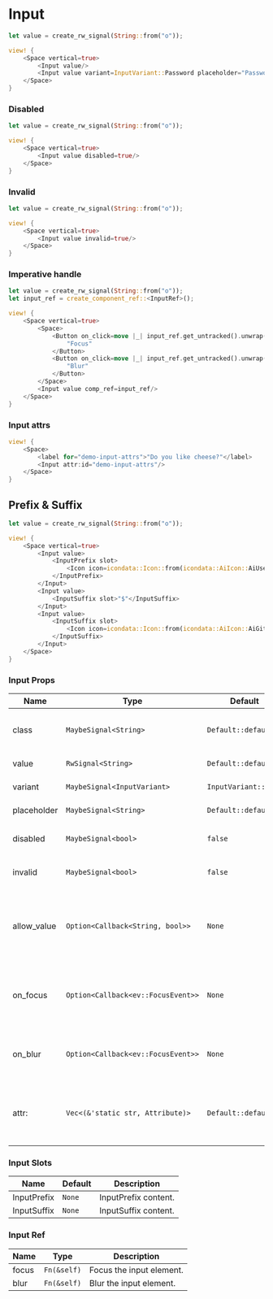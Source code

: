 # Input

```rust demo
let value = create_rw_signal(String::from("o"));

view! {
    <Space vertical=true>
        <Input value/>
        <Input value variant=InputVariant::Password placeholder="Password"/>
    </Space>
}
```

### Disabled

```rust demo
let value = create_rw_signal(String::from("o"));

view! {
    <Space vertical=true>
        <Input value disabled=true/>
    </Space>
}
```

### Invalid

```rust demo
let value = create_rw_signal(String::from("o"));

view! {
    <Space vertical=true>
        <Input value invalid=true/>
    </Space>
}
```

### Imperative handle

```rust demo
let value = create_rw_signal(String::from("o"));
let input_ref = create_component_ref::<InputRef>();

view! {
    <Space vertical=true>
        <Space>
            <Button on_click=move |_| input_ref.get_untracked().unwrap().focus()>
                "Focus"
            </Button>
            <Button on_click=move |_| input_ref.get_untracked().unwrap().blur()>
                "Blur"
            </Button>
        </Space>
        <Input value comp_ref=input_ref/>
    </Space>
}
```

### Input attrs

```rust demo
view! {
    <Space>
        <label for="demo-input-attrs">"Do you like cheese?"</label>
        <Input attr:id="demo-input-attrs"/>
    </Space>
}
```

## Prefix & Suffix

```rust demo
let value = create_rw_signal(String::from("o"));

view! {
    <Space vertical=true>
        <Input value>
            <InputPrefix slot>
                <Icon icon=icondata::Icon::from(icondata::AiIcon::AiUserOutlined)/>
            </InputPrefix>
        </Input>
        <Input value>
            <InputSuffix slot>"$"</InputSuffix>
        </Input>
        <Input value>
            <InputSuffix slot>
                <Icon icon=icondata::Icon::from(icondata::AiIcon::AiGithubOutlined)/>
            </InputSuffix>
        </Input>
    </Space>
}
```

### Input Props

| Name | Type | Default | Description |
| --- | --- | --- | --- |
| class | `MaybeSignal<String>` | `Default::default()` | Addtional classes for the input element. |
| value | `RwSignal<String>` | `Default::default()` | Set the input value. |
| variant | `MaybeSignal<InputVariant>` | `InputVariant::Text` | Input's variant. |
| placeholder | `MaybeSignal<String>` | `Default::default()` | Placeholder of input. |
| disabled | `MaybeSignal<bool>` | `false` | Whether the input is disabled. |
| invalid | `MaybeSignal<bool>` | `false` | Whether the input is invalid. |
| allow_value | `Option<Callback<String, bool>>` | `None` | Check the incoming value, if it returns false, input will not be accepted. |
| on_focus | `Option<Callback<ev::FocusEvent>>` | `None` | Callback triggered when the input is focussed on. |
| on_blur | `Option<Callback<ev::FocusEvent>>` | `None` | Callback triggered when the input is blurred. |
| attr: | `Vec<(&'static str, Attribute)>` | `Default::default()` | The dom attrs of the input element inside the component. |

### Input Slots

| Name        | Default | Description          |
| ----------- | ------- | -------------------- |
| InputPrefix | `None`  | InputPrefix content. |
| InputSuffix | `None`  | InputSuffix content. |

### Input Ref

| Name  | Type        | Description              |
| ----- | ----------- | ------------------------ |
| focus | `Fn(&self)` | Focus the input element. |
| blur  | `Fn(&self)` | Blur the input element.  |
